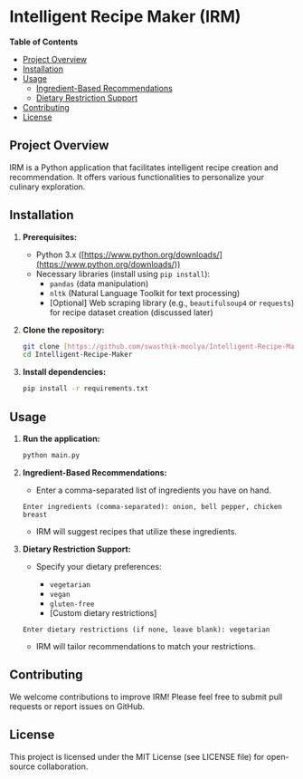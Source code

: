 # Intelligent Recipe Maker (IRM)

**Table of Contents**

*   [Project Overview](#project-overview)
*   [Installation](#installation)
*   [Usage](#usage)
    *   [Ingredient-Based Recommendations](#ingredient-based-recommendations)
    *   [Dietary Restriction Support](#dietary-restriction-support)
*   [Contributing](#contributing)
*   [License](#license)

## Project Overview

IRM is a Python application that facilitates intelligent recipe creation and recommendation. It offers various functionalities to personalize your culinary exploration.

## Installation

1.  **Prerequisites:**

    *   Python 3.x ([https://www.python.org/downloads/](https://www.python.org/downloads/))
    *   Necessary libraries (install using `pip install`):
        *   `pandas` (data manipulation)
        *   `nltk` (Natural Language Toolkit for text processing)
        *   [Optional] Web scraping library (e.g., `beautifulsoup4` or `requests`) for recipe dataset creation (discussed later)

2.  **Clone the repository:**

    ```bash
    git clone [https://github.com/swasthik-moolya/Intelligent-Recipe-Maker.git](https://github.com/swasthik-moolya/Intelligent-Recipe-Maker.git)
    cd Intelligent-Recipe-Maker
    ```

3.  **Install dependencies:**

    ```bash
    pip install -r requirements.txt
    ```

## Usage

1.  **Run the application:**

    ```bash
    python main.py
    ```

2.  **Ingredient-Based Recommendations:**

    *   Enter a comma-separated list of ingredients you have on hand.

    ```
    Enter ingredients (comma-separated): onion, bell pepper, chicken breast
    ```

    *   IRM will suggest recipes that utilize these ingredients.

3.  **Dietary Restriction Support:**

    *   Specify your dietary preferences:

        *   `vegetarian`
        *   `vegan`
        *   `gluten-free`
        *   [Custom dietary restrictions]

    ```
    Enter dietary restrictions (if none, leave blank): vegetarian
    ```

    *   IRM will tailor recommendations to match your restrictions.

## Contributing

We welcome contributions to improve IRM! Please feel free to submit pull requests or report issues on GitHub.

## License

This project is licensed under the MIT License (see LICENSE file) for open-source collaboration.
